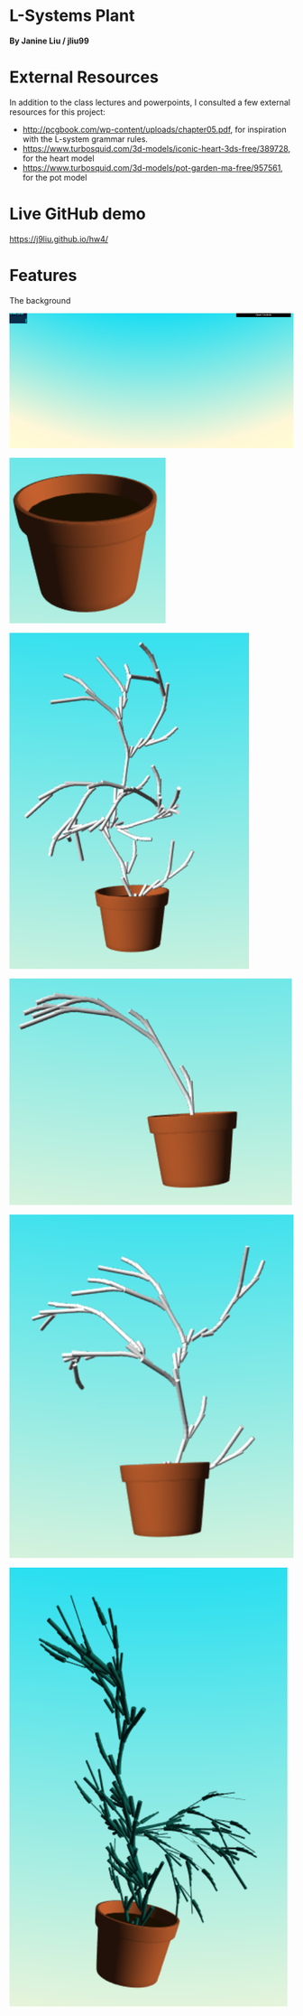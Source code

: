 # L-Systems Plant
**By Janine Liu / jliu99**

# External Resources

In addition to the class lectures and powerpoints, I consulted a few external resources for this project:
- http://pcgbook.com/wp-content/uploads/chapter05.pdf, for inspiration with the L-system grammar rules.
- https://www.turbosquid.com/3d-models/iconic-heart-3ds-free/389728, for the heart model
- https://www.turbosquid.com/3d-models/pot-garden-ma-free/957561, for the pot model

# Live GitHub demo
https://j9liu.github.io/hw4/

# Features

The background

![](background.png)

![](pot.png)

![](branches.png)

![](angle0.png)

![](angle20.png)

![](scaling.png)